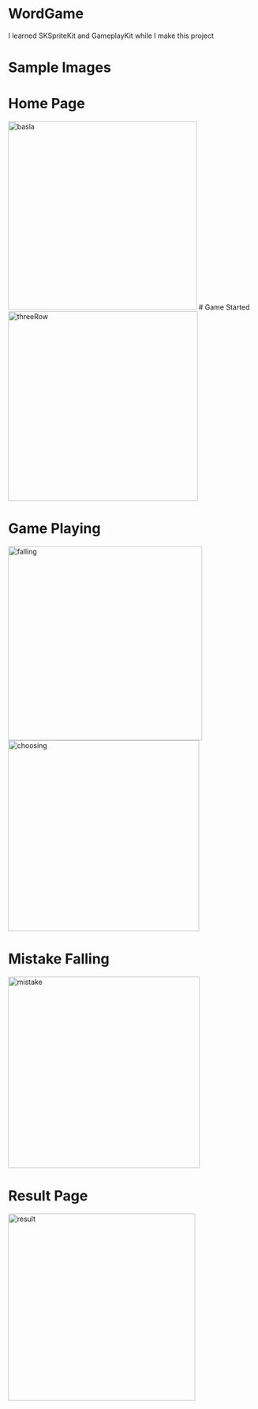 # WordGame

I learned SKSpriteKit and GameplayKit while I make this project

# Sample Images

# Home Page 

<img width="382" alt="basla" src="https://github.com/Fatihozn/WordGame/assets/100231583/2111001e-887f-4f58-9f0d-6012fa122e50">
# Game Started

<img width="384" alt="threeRow" src="https://github.com/Fatihozn/WordGame/assets/100231583/ca0120e8-488a-421f-af4c-90b5ccb7d645">

# Game Playing

<img width="393" alt="falling" src="https://github.com/Fatihozn/WordGame/assets/100231583/d96cf829-6d1e-4735-9657-5f69eac3056c">

<img width="387" alt="choosing" src="https://github.com/Fatihozn/WordGame/assets/100231583/eb93b069-60f2-483c-9c1e-8cacffffc246">

# Mistake Falling

<img width="388" alt="mistake" src="https://github.com/Fatihozn/WordGame/assets/100231583/e75605e0-1f78-416f-829c-52c642397040">

# Result Page 

<img width="379" alt="result" src="https://github.com/Fatihozn/WordGame/assets/100231583/e248be61-d4b9-494d-bbc1-f47818827ce0">
